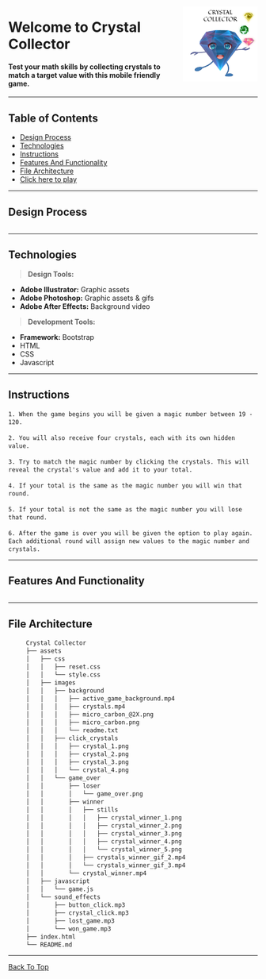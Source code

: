 
<img src="assets/images/crystal_collector.png" align="right"
     title="Crystal Collector" width="30%" height="auto">

# Welcome to Crystal Collector

#### Test your math skills by collecting crystals to match a target value with this mobile friendly game. 
---

## Table of Contents
  * [Design Process](#design-process)
  * [Technologies](#technologies)
  * [Instructions](#instructions)
  * [Features And Functionality](#features-and-functionality)
  * [File Architecture](#file-architecture)
  * [Click here to play](https://jae-s.github.io/Crystal-Collector/)
---

## Design Process
```

```
---
## Technologies
> <b>Design Tools:</b>
  * <b>Adobe Illustrator:</b> Graphic assets 
  * <b>Adobe Photoshop:</b> Graphic assets & gifs
  * <b>Adobe After Effects:</b> Background video 
  
> <b>Development Tools:</b>
  * <b>Framework:</b> Bootstrap
  * HTML  
  * CSS
  * Javascript  
---

## Instructions

    1. When the game begins you will be given a magic number between 19 - 120.

    2. You will also receive four crystals, each with its own hidden value.

    3. Try to match the magic number by clicking the crystals. This will reveal the crystal's value and add it to your total. 

    4. If your total is the same as the magic number you will win that round.

    5. If your total is not the same as the magic number you will lose that round.

    6. After the game is over you will be given the option to play again. Each additional round will assign new values to the magic number and crystals.

---

## Features And Functionality
```

```
---

## File Architecture

         Crystal Collector
         ├── assets
         │   ├── css
         │   │   ├── reset.css
         │   │   └── style.css
         │   ├── images
         │   │   ├── background
         │   │   │   ├── active_game_background.mp4
         │   │   │   ├── crystals.mp4
         │   │   │   ├── micro_carbon_@2X.png
         │   │   │   ├── micro_carbon.png
         │   │   │   └── readme.txt                
         │   │   ├── click_crystals
         │   │   │   ├── crystal_1.png
         │   │   │   ├── crystal_2.png
         │   │   │   ├── crystal_3.png
         │   │   │   └── crystal_4.png
         │   │   └── game_over   
         │   │       ├── loser
         │   │       │   └── game_over.png
         │   │       ├── winner
         │   │       │   ├── stills 
         │   │       │   │   ├── crystal_winner_1.png
         │   │       │   │   ├── crystal_winner_2.png
         │   │       │   │   ├── crystal_winner_3.png
         │   │       │   │   ├── crystal_winner_4.png
         │   │       │   │   └── crystal_winner_5.png
         │   │       │   ├── crystals_winner_gif_2.mp4
         │   │       │   └── crystals_winner_gif_3.mp4
         │   │       └── crystal_winner.mp4
         │   ├── javascript
         │   │   └── game.js
         │   └── sound_effects
         │       ├── button_click.mp3
         │       ├── crystal_click.mp3
         │       ├── lost_game.mp3
         │       └── won_game.mp3
         ├── index.html
         └── README.md
    
---

[Back To Top](#welcome-to-crystal-collector)